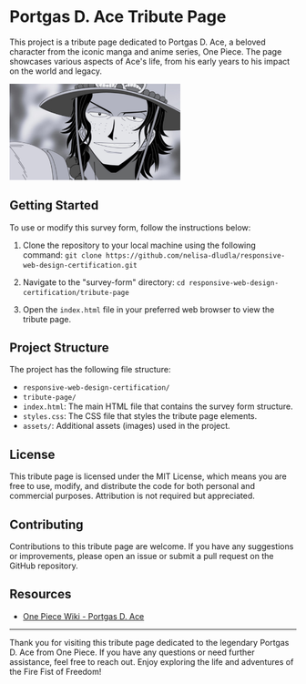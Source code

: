# Portgas D. Ace Tribute Page

This project is a tribute page dedicated to Portgas D. Ace, a beloved character from the iconic manga and anime series, One Piece. The page showcases various aspects of Ace's life, from his early years to his impact on the world and legacy.

<img src="./tribute-page/assets/ace4-bw.jpeg" alt="Portgas D. Ace" width="300">

## Getting Started

To use or modify this survey form, follow the instructions below:

1. Clone the repository to your local machine using the following command: `git clone https://github.com/nelisa-dludla/responsive-web-design-certification.git`

2. Navigate to the "survey-form" directory: `cd responsive-web-design-certification/tribute-page`

3. Open the `index.html` file in your preferred web browser to view the tribute page.

## Project Structure

The project has the following file structure:

- `responsive-web-design-certification/`
- `tribute-page/`
- `index.html`: The main HTML file that contains the survey form structure.
- `styles.css`: The CSS file that styles the tribute page elements.
- `assets/`: Additional assets (images) used in the project.

## License

This tribute page is licensed under the MIT License, which means you are free to use, modify, and distribute the code for both personal and commercial purposes. Attribution is not required but appreciated.

## Contributing

Contributions to this tribute page are welcome. If you have any suggestions or improvements, please open an issue or submit a pull request on the GitHub repository.

## Resources

- [One Piece Wiki - Portgas D. Ace](https://onepiece.fandom.com/wiki/Portgas_D._Ace)

---

Thank you for visiting this tribute page dedicated to the legendary Portgas D. Ace from One Piece. If you have any questions or need further assistance, feel free to reach out. Enjoy exploring the life and adventures of the Fire Fist of Freedom!
